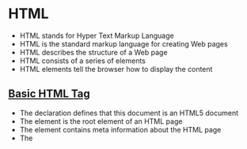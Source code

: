 # HTML
- HTML stands for Hyper Text Markup Language
- HTML is the standard markup language for creating Web pages
- HTML describes the structure of a Web page
- HTML consists of a series of elements
- HTML elements tell the browser how to display the content

## [Basic HTML Tag](https://github.com/HidayatRivai2020/HTML/blob/main/index.html)
- The <!DOCTYPE html> declaration defines that this document is an HTML5 document
- The <html> element is the root element of an HTML page
- The <head> element contains meta information about the HTML page
- The <title> element specifies a title for the HTML page (which is shown in the browser's title bar or in the page's tab)
- The <body> element defines the document's body, and is a container for all the visible contents, such as headings, paragraphs, images, hyperlinks, tables, lists, etc.
- The <h1> element defines a large heading
- The <p> element defines a paragraph
